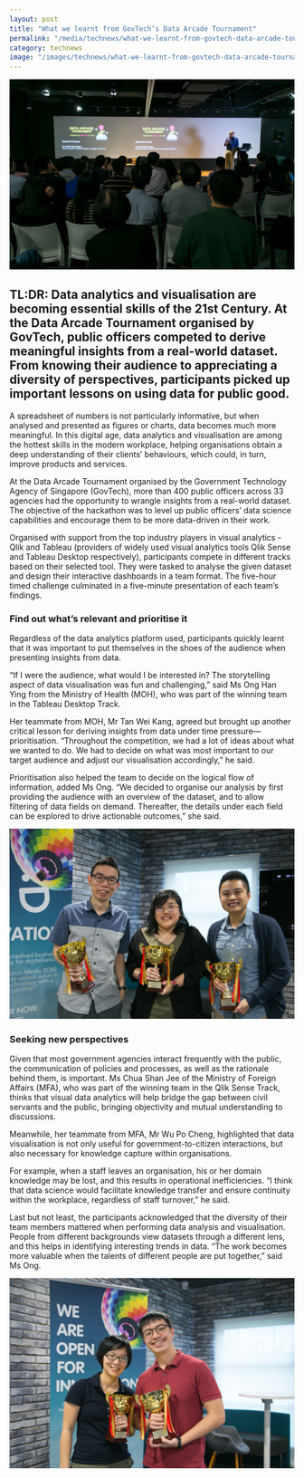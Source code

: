 ```yaml
---
layout: post
title: "What we learnt from GovTech’s Data Arcade Tournament"
permalink: "/media/technews/what-we-learnt-from-govtech-data-arcade-tournament"
category: technews
image: "/images/technews/what-we-learnt-from-govtech-data-arcade-tournament-part1.png"
---
```

      
![GovTech's Data Arcade Tournament](/images/technews/what-we-learnt-from-govtech-data-arcade-tournament-part1.png)

TL:DR: Data analytics and visualisation are becoming essential skills of the 21st Century. At the Data Arcade Tournament organised by GovTech, public officers competed to derive meaningful insights from a real-world dataset. From knowing their audience to appreciating a diversity of perspectives, participants picked up important lessons on using data for public good.
---

A spreadsheet of numbers is not particularly informative, but when analysed and presented as figures or charts, data becomes much more meaningful. In this digital age, data analytics and visualisation are among the hottest skills in the modern workplace, helping organisations obtain a deep understanding of their clients’ behaviours, which could, in turn, improve products and services.

At the Data Arcade Tournament organised by the Government Technology Agency of Singapore (GovTech), more than 400 public officers across 33 agencies had the opportunity to wrangle insights from a real-world dataset. The objective of the hackathon was to level up public officers’ data science capabilities and encourage them to be more data-driven in their work.

Organised with support from the top industry players in visual analytics - Qlik and Tableau (providers of widely used visual analytics tools Qlik Sense and Tableau Desktop respectively), participants compete in different tracks based on their selected tool. They were tasked to analyse the given dataset and design their interactive dashboards in a team format. The five-hour timed challenge culminated in a five-minute presentation of each team’s findings.

### **Find out what’s relevant and prioritise it**

Regardless of the data analytics platform used, participants quickly learnt that it was important to put themselves in the shoes of the audience when presenting insights from data. 

“If I were the audience, what would I be interested in? The storytelling aspect of data visualisation was fun and challenging,” said Ms Ong Han Ying from the Ministry of Health (MOH), who was part of the winning team in the Tableau Desktop Track. 

Her teammate from MOH, Mr Tan Wei Kang, agreed but brought up another critical lesson for deriving insights from data under time pressure—prioritisation. “Throughout the competition, we had a lot of ideas about what we wanted to do. We had to decide on what was most important to our target audience and adjust our visualisation accordingly,” he said.

Prioritisation also helped the team to decide on the logical flow of information, added Ms Ong. “We decided to organise our analysis by first providing the audience with an overview of the dataset, and to allow filtering of data fields on demand. Thereafter, the details under each field can be explored to drive actionable outcomes,” she said.

![Tableau Desktop Track Champion Team Healthcare Vizzers](/images/technews/what-we-learnt-from-govtech-data-arcade-tournament-part3.png)

### **Seeking new perspectives**

Given that most government agencies interact frequently with the public, the communication of policies and processes, as well as the rationale behind them, is important. Ms Chua Shan Jee of the Ministry of Foreign Affairs (MFA), who was part of the winning team in the Qlik Sense Track, thinks that visual data analytics will help bridge the gap between civil servants and the public, bringing objectivity and mutual understanding to discussions.

Meanwhile, her teammate from MFA, Mr Wu Po Cheng, highlighted that data visualisation is not only useful for government-to-citizen interactions, but also necessary for knowledge capture within organisations.

For example, when a staff leaves an organisation, his or her domain knowledge may be lost, and this results in operational inefficiencies. “I think that data science would facilitate knowledge transfer and ensure continuity within the workplace, regardless of staff turnover,” he said.

Last but not least, the participants acknowledged that the diversity of their team members mattered when performing data analysis and visualisation. People from different backgrounds view datasets through a different lens, and this helps in identifying interesting trends in data. “The work becomes more valuable when the talents of different people are put together,” said Ms Ong.

![GovTech's Data Arcade Tournament Qlik Sense Category](/images/technews/what-we-learnt-from-govtech-data-arcade-tournament-part2.png)
